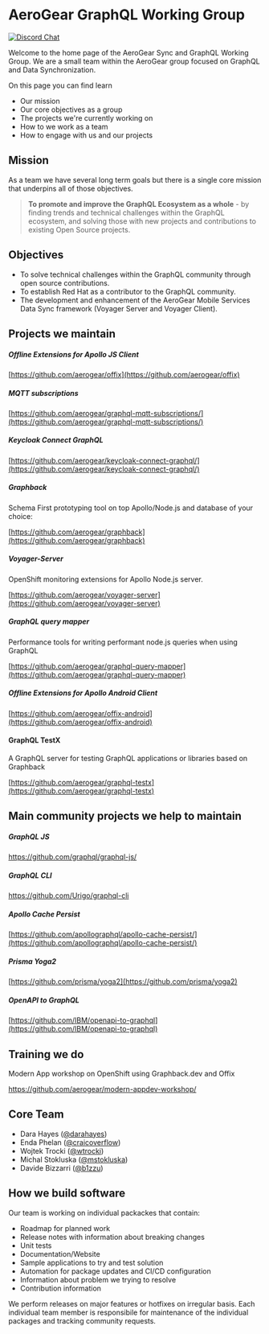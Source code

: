 # AeroGear GraphQL Working Group


[![Discord Chat](https://img.shields.io/discord/632220458137419776)](https://discord.gg/mJ7j84m)

Welcome to the home page of the AeroGear Sync and GraphQL Working Group. We are a small team within the AeroGear group focused on GraphQL and Data Synchronization.

On this page you can find learn

* Our mission
* Our core objectives as a group
* The projects we're currently working on
* How to we work as a team 
* How to engage with us and our projects

## Mission

As a team we have several long term goals but there is a single core mission that underpins all of those objectives.

> **To promote and improve the GraphQL Ecosystem as a whole** - by finding trends and technical challenges within the GraphQL ecosystem, and solving those with new projects and contributions to existing Open Source projects.

## Objectives

* To solve technical challenges within the GraphQL community through open source contributions.
* To establish Red Hat as a contributor to the GraphQL community.
* The development and enhancement of the AeroGear Mobile Services Data Sync framework (Voyager Server and Voyager Client).

## Projects we maintain

##### Offline Extensions for Apollo JS Client

[https://github.com/aerogear/offix](https://github.com/aerogear/offix)

##### MQTT subscriptions 

[https://github.com/aerogear/graphql-mqtt-subscriptions/](https://github.com/aerogear/graphql-mqtt-subscriptions/)

##### Keycloak Connect GraphQL

[https://github.com/aerogear/keycloak-connect-graphql/](https://github.com/aerogear/keycloak-connect-graphql/)

#####  Graphback

Schema First prototyping tool on top Apollo/Node.js and database of your choice:

[https://github.com/aerogear/graphback](https://github.com/aerogear/graphback)

##### Voyager-Server

OpenShift monitoring extensions for Apollo Node.js server.

[https://github.com/aerogear/voyager-server](https://github.com/aerogear/voyager-server)

##### GraphQL query mapper 

Performance tools for writing performant node.js queries when using GraphQL

[https://github.com/aerogear/graphql-query-mapper](https://github.com/aerogear/graphql-query-mapper)

##### Offline Extensions for Apollo Android Client

[https://github.com/aerogear/offix-android](https://github.com/aerogear/offix-android)

#### GraphQL TestX

A GraphQL server for testing GraphQL applications or libraries based on Graphback

[https://github.com/aerogear/graphql-testx](https://github.com/aerogear/graphql-testx)

## Main community projects we help to maintain

##### GraphQL JS
https://github.com/graphql/graphql-js/

##### GraphQL CLI
https://github.com/Urigo/graphql-cli

##### Apollo Cache Persist
[https://github.com/apollographql/apollo-cache-persist/](https://github.com/apollographql/apollo-cache-persist/)

##### Prisma Yoga2
[https://github.com/prisma/yoga2](https://github.com/prisma/yoga2)

##### OpenAPI to GraphQL
[https://github.com/IBM/openapi-to-graphql](https://github.com/IBM/openapi-to-graphql)

## Training we do

Modern App workshop on OpenShift using Graphback.dev and Offix

https://github.com/aerogear/modern-appdev-workshop/


## Core Team

- Dara Hayes ([@darahayes](https://github.com/darahayes))
- Enda Phelan ([@craicoverflow](https://github.com/craicoverflow))
- Wojtek Trocki ([@wtrocki](https://github.com/wtrocki))
- Michal Stokluska ([@mstokluska](https://github.com/mstokluska))
- Davide Bizzarri ([@b1zzu](https://github.com/b1zzu))

## How we build software

Our team is working on individual packackes that contain:

- Roadmap for planned work
- Release notes with information about breaking changes
- Unit tests 
- Documentation/Website
- Sample applications to try and test solution
- Automation for package updates and CI/CD configuration
- Information about problem we trying to resolve
- Contribution information

We perform releases on major features or hotfixes on irregular basis. 
Each individual team member is responsibile for maintenance of the individual packages and tracking 
community requests.
